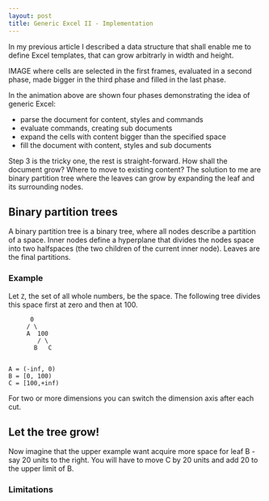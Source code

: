 ```yaml
---
layout: post
title: Generic Excel II - Implementation
---
```


In my previous article I described a data structure that shall enable me to
define Excel templates, that can grow arbitrarly in width and height.

IMAGE where cells are selected in the first frames, evaluated in a second phase, made bigger in the third phase and filled in the last phase.

In the animation above are shown four phases demonstrating the idea of generic Excel:

* parse the document for content, styles and commands
* evaluate commands, creating sub documents
* expand the cells with content bigger than the specified space
* fill the document with content, styles and sub documents

Step 3 is the tricky one, the rest is straight-forward. How shall the document grow? Where to move to existing content? The solution to me are binary partition tree where the leaves can grow by expanding the leaf and its surrounding nodes.

## Binary partition trees

A binary partition tree is a binary tree, where all nodes describe a partition of a space. Inner nodes define a hyperplane that divides the nodes space into two halfspaces (the two children of the current inner node). Leaves are the final partitions.

### Example

Let `Z`, the set of all whole numbers, be the space. The following tree divides this space first at zero and then at 100.

```
      0
     / \
     A  100
        / \
       B   C


A = (-inf, 0)
B = [0, 100)
C = [100,+inf)
```

For two or more dimensions you can switch the dimension axis after each cut.

## Let the tree grow!

Now imagine that the upper example want acquire more space for leaf B - say 20 units to the right. You will have to move C by 20 units and add 20 to the upper limit of B.

### Limitations